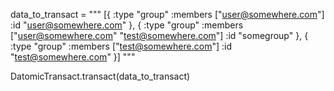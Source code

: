 data_to_transact = """
[{
  :type "group"
  :members ["user@somewhere.com"]
  :id "user@somewhere.com"
},
{
  :type "group"
  :members ["user@somewhere.com" "test@somewhere.com"]
  :id "somegroup"
},
{
  :type "group"
  :members ["test@somewhere.com"]
  :id "test@somewhere.com"
}]
"""

DatomicTransact.transact(data_to_transact)
